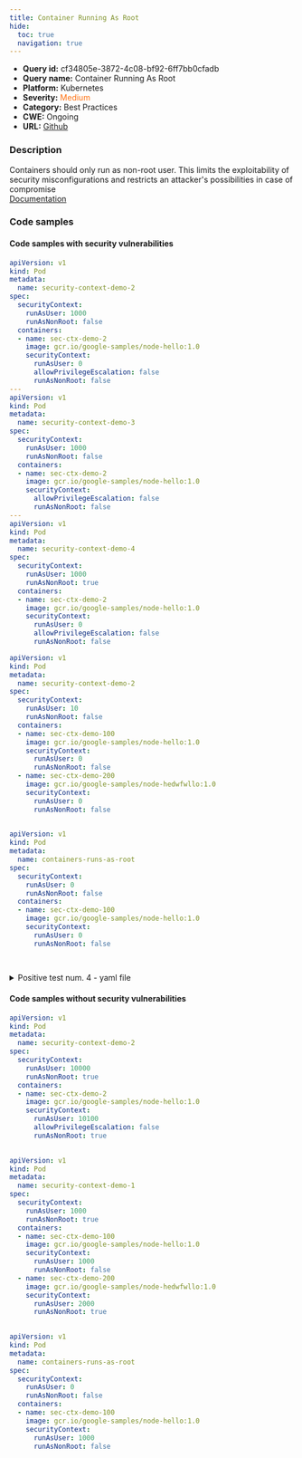 ```yaml
---
title: Container Running As Root
hide:
  toc: true
  navigation: true
---
```


<style>
  .highlight .hll {
    background-color: #ff171742;
  }
  .md-content {
    max-width: 1100px;
    margin: 0 auto;
  }
</style>

-   **Query id:** cf34805e-3872-4c08-bf92-6ff7bb0cfadb
-   **Query name:** Container Running As Root
-   **Platform:** Kubernetes
-   **Severity:** <span style="color:#ff7213">Medium</span>
-   **Category:** Best Practices
-   **CWE:** Ongoing
-   **URL:** [Github](https://github.com/Checkmarx/kics/tree/master/assets/queries/k8s/containers_running_as_root)

### Description
Containers should only run as non-root user. This limits the exploitability of security misconfigurations and restricts an attacker's possibilities in case of compromise<br>
[Documentation](https://kubernetes.io/docs/tasks/configure-pod-container/security-context/)

### Code samples
#### Code samples with security vulnerabilities
```yaml title="Positive test num. 1 - yaml file" hl_lines="44 13 38"
apiVersion: v1
kind: Pod
metadata:
  name: security-context-demo-2
spec:
  securityContext:
    runAsUser: 1000
    runAsNonRoot: false
  containers:
  - name: sec-ctx-demo-2
    image: gcr.io/google-samples/node-hello:1.0
    securityContext:
      runAsUser: 0
      allowPrivilegeEscalation: false
      runAsNonRoot: false
---
apiVersion: v1
kind: Pod
metadata:
  name: security-context-demo-3
spec:
  securityContext:
    runAsUser: 1000
    runAsNonRoot: false
  containers:
  - name: sec-ctx-demo-2
    image: gcr.io/google-samples/node-hello:1.0
    securityContext:
      allowPrivilegeEscalation: false
      runAsNonRoot: false
---
apiVersion: v1
kind: Pod
metadata:
  name: security-context-demo-4
spec:
  securityContext:
    runAsUser: 1000
    runAsNonRoot: true
  containers:
  - name: sec-ctx-demo-2
    image: gcr.io/google-samples/node-hello:1.0
    securityContext:
      runAsUser: 0
      allowPrivilegeEscalation: false
      runAsNonRoot: false

```
```yaml title="Positive test num. 2 - yaml file" hl_lines="18 13"
apiVersion: v1
kind: Pod
metadata:
  name: security-context-demo-2
spec:
  securityContext:
    runAsUser: 10
    runAsNonRoot: false
  containers:
  - name: sec-ctx-demo-100
    image: gcr.io/google-samples/node-hello:1.0
    securityContext:
      runAsUser: 0
      runAsNonRoot: false
  - name: sec-ctx-demo-200
    image: gcr.io/google-samples/node-hedwfwllo:1.0
    securityContext:
      runAsUser: 0
      runAsNonRoot: false
      
```
```yaml title="Positive test num. 3 - yaml file" hl_lines="13"
apiVersion: v1
kind: Pod
metadata:
  name: containers-runs-as-root
spec:
  securityContext:
    runAsUser: 0
    runAsNonRoot: false
  containers:
  - name: sec-ctx-demo-100
    image: gcr.io/google-samples/node-hello:1.0
    securityContext:
      runAsUser: 0
      runAsNonRoot: false
      
      
```
<details><summary>Positive test num. 4 - yaml file</summary>

```yaml hl_lines="12 7"
apiVersion: v1
kind: Pod
metadata:
  name: security-context-demo-2
spec:
  containers:
  - name: sec-ctx-demo-1
    image: gcr.io/google-samples/node-hello:1.0
  - name: sec-ctx-demo-2
    image: gcr.io/google-samples/node-hello:1.0
    securityContext:
      runAsUser: 0
      allowPrivilegeEscalation: false
      runAsNonRoot: false

```
</details>


#### Code samples without security vulnerabilities
```yaml title="Negative test num. 1 - yaml file"
apiVersion: v1
kind: Pod
metadata:
  name: security-context-demo-2
spec:
  securityContext:
    runAsUser: 10000
    runAsNonRoot: true
  containers:
  - name: sec-ctx-demo-2
    image: gcr.io/google-samples/node-hello:1.0
    securityContext:
      runAsUser: 10100
      allowPrivilegeEscalation: false
      runAsNonRoot: true
      
```
```yaml title="Negative test num. 2 - yaml file"
apiVersion: v1
kind: Pod
metadata:
  name: security-context-demo-1
spec:
  securityContext:
    runAsUser: 1000
    runAsNonRoot: true
  containers:
  - name: sec-ctx-demo-100
    image: gcr.io/google-samples/node-hello:1.0
    securityContext:
      runAsUser: 1000
      runAsNonRoot: false
  - name: sec-ctx-demo-200
    image: gcr.io/google-samples/node-hedwfwllo:1.0
    securityContext:
      runAsUser: 2000
      runAsNonRoot: true
      
```
```yaml title="Negative test num. 3 - yaml file"
apiVersion: v1
kind: Pod
metadata:
  name: containers-runs-as-root
spec:
  securityContext:
    runAsUser: 0
    runAsNonRoot: false
  containers:
  - name: sec-ctx-demo-100
    image: gcr.io/google-samples/node-hello:1.0
    securityContext:
      runAsUser: 1000
      runAsNonRoot: false
      
```

